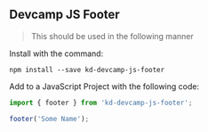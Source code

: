 ## Devcamp JS Footer

> This should be used in the following manner

Install with the command:
```
npm install --save kd-devcamp-js-footer
```
Add to a JavaScript Project with the following code:

````javascript
import { footer } from 'kd-devcamp-js-footer';

footer('Some Name');